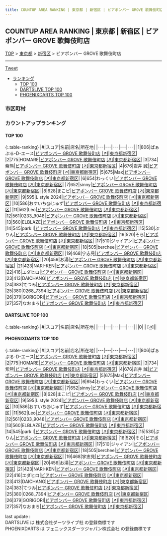 ```yaml
---
title: COUNTUP AREA RANKING | 東京都 | 新宿区 | ビアポンバー GROVE 歌舞伎町店
---
```

## COUNTUP AREA RANKING | 東京都 | 新宿区 | ビアポンバー GROVE 歌舞伎町店

[TOP](/darts/rank/) > [東京都](/darts/rank/東京都/) > [新宿区](/darts/rank/東京都/新宿区/) > ビアポンバー GROVE 歌舞伎町店

___

<a href="https://twitter.com/share?ref_src=twsrc%5Etfw" data-text="COUNTUP AREA RANKING | 東京都新宿区ビアポンバー GROVE 歌舞伎町店" class="twitter-share-button" data-hashtags="DARTSLIVE,PHOENIXDARTS,darts,ダーツ" data-show-count="false">Tweet</a>

* [ランキング](#カウントアップランキング)
    * [TOP 100](#top-100)
    * [DARTSLIVE TOP 100](#dartslive-top-100)
    * [PHOENIXDARTS TOP 100](#phoenixdarts-top-100)

### 市区町村

<ul>

</ul>

### カウントアップランキング

#### TOP 100



{:.table-ranking}
|#|スコア|名前|店名|所在地|
|---|---|---|---|---|
|1|806|<span class="rank-name-pd">ぱぁぷる-D-エース</span>|<a href="/darts/rank/shops/84752.html">ビアポンバー GROVE 歌舞伎町店</a> <a href="https://vs.phoenixdarts.com/jp/shop/shopDetailInfo/s_84752?s_seq=84752">[↗]</a>|<a href="/darts/rank/東京都/新宿区">東京都新宿区</a>|
|2|775|<span class="rank-name-pd">HOMARE</span>|<a href="/darts/rank/shops/84752.html">ビアポンバー GROVE 歌舞伎町店</a> <a href="https://vs.phoenixdarts.com/jp/shop/shopDetailInfo/s_84752?s_seq=84752">[↗]</a>|<a href="/darts/rank/東京都/新宿区">東京都新宿区</a>|
|3|734|<span class="rank-name-pd">紫熊</span>|<a href="/darts/rank/shops/84752.html">ビアポンバー GROVE 歌舞伎町店</a> <a href="https://vs.phoenixdarts.com/jp/shop/shopDetailInfo/s_84752?s_seq=84752">[↗]</a>|<a href="/darts/rank/東京都/新宿区">東京都新宿区</a>|
|4|676|<span class="rank-name-pd"><span class="pro-icon-pd"></span>岩井 誠</span>|<a href="/darts/rank/shops/84752.html">ビアポンバー GROVE 歌舞伎町店</a> <a href="https://vs.phoenixdarts.com/jp/shop/shopDetailInfo/s_84752?s_seq=84752">[↗]</a>|<a href="/darts/rank/東京都/新宿区">東京都新宿区</a>|
|5|675|<span class="rank-name-pd">Max</span>|<a href="/darts/rank/shops/84752.html">ビアポンバー GROVE 歌舞伎町店</a> <a href="https://vs.phoenixdarts.com/jp/shop/shopDetailInfo/s_84752?s_seq=84752">[↗]</a>|<a href="/darts/rank/東京都/新宿区">東京都新宿区</a>|
|6|654|<span class="rank-name-pd">わっくい</span>|<a href="/darts/rank/shops/84752.html">ビアポンバー GROVE 歌舞伎町店</a> <a href="https://vs.phoenixdarts.com/jp/shop/shopDetailInfo/s_84752?s_seq=84752">[↗]</a>|<a href="/darts/rank/東京都/新宿区">東京都新宿区</a>|
|7|652|<span class="rank-name-pd">sinny</span>|<a href="/darts/rank/shops/84752.html">ビアポンバー GROVE 歌舞伎町店</a> <a href="https://vs.phoenixdarts.com/jp/shop/shopDetailInfo/s_84752?s_seq=84752">[↗]</a>|<a href="/darts/rank/東京都/新宿区">東京都新宿区</a>|
|8|628|<span class="rank-name-pd">まこピ</span>|<a href="/darts/rank/shops/84752.html">ビアポンバー GROVE 歌舞伎町店</a> <a href="https://vs.phoenixdarts.com/jp/shop/shopDetailInfo/s_84752?s_seq=84752">[↗]</a>|<a href="/darts/rank/東京都/新宿区">東京都新宿区</a>|
|9|595|<span class="rank-name-pd">L style 2024</span>|<a href="/darts/rank/shops/84752.html">ビアポンバー GROVE 歌舞伎町店</a> <a href="https://vs.phoenixdarts.com/jp/shop/shopDetailInfo/s_84752?s_seq=84752">[↗]</a>|<a href="/darts/rank/東京都/新宿区">東京都新宿区</a>|
|10|586|<span class="rank-name-pd">おすいち@じゅず</span>|<a href="/darts/rank/shops/84752.html">ビアポンバー GROVE 歌舞伎町店</a> <a href="https://vs.phoenixdarts.com/jp/shop/shopDetailInfo/s_84752?s_seq=84752">[↗]</a>|<a href="/darts/rank/東京都/新宿区">東京都新宿区</a>|
|11|562|<span class="rank-name-pd">Leo</span>|<a href="/darts/rank/shops/84752.html">ビアポンバー GROVE 歌舞伎町店</a> <a href="https://vs.phoenixdarts.com/jp/shop/shopDetailInfo/s_84752?s_seq=84752">[↗]</a>|<a href="/darts/rank/東京都/新宿区">東京都新宿区</a>|
|12|561|<span class="rank-name-pd">0233_9048</span>|<a href="/darts/rank/shops/84752.html">ビアポンバー GROVE 歌舞伎町店</a> <a href="https://vs.phoenixdarts.com/jp/shop/shopDetailInfo/s_84752?s_seq=84752">[↗]</a>|<a href="/darts/rank/東京都/新宿区">東京都新宿区</a>|
|13|560|<span class="rank-name-pd">ELBLAZE</span>|<a href="/darts/rank/shops/84752.html">ビアポンバー GROVE 歌舞伎町店</a> <a href="https://vs.phoenixdarts.com/jp/shop/shopDetailInfo/s_84752?s_seq=84752">[↗]</a>|<a href="/darts/rank/東京都/新宿区">東京都新宿区</a>|
|14|545|<span class="rank-name-pd">park I</span>|<a href="/darts/rank/shops/84752.html">ビアポンバー GROVE 歌舞伎町店</a> <a href="https://vs.phoenixdarts.com/jp/shop/shopDetailInfo/s_84752?s_seq=84752">[↗]</a>|<a href="/darts/rank/東京都/新宿区">東京都新宿区</a>|
|15|530|<span class="rank-name-pd">ぷりん</span>|<a href="/darts/rank/shops/84752.html">ビアポンバー GROVE 歌舞伎町店</a> <a href="https://vs.phoenixdarts.com/jp/shop/shopDetailInfo/s_84752?s_seq=84752">[↗]</a>|<a href="/darts/rank/東京都/新宿区">東京都新宿区</a>|
|16|520|<span class="rank-name-pd">そら</span>|<a href="/darts/rank/shops/84752.html">ビアポンバー GROVE 歌舞伎町店</a> <a href="https://vs.phoenixdarts.com/jp/shop/shopDetailInfo/s_84752?s_seq=84752">[↗]</a>|<a href="/darts/rank/東京都/新宿区">東京都新宿区</a>|
|17|510|<span class="rank-name-pd">ジャイアン</span>|<a href="/darts/rank/shops/84752.html">ビアポンバー GROVE 歌舞伎町店</a> <a href="https://vs.phoenixdarts.com/jp/shop/shopDetailInfo/s_84752?s_seq=84752">[↗]</a>|<a href="/darts/rank/東京都/新宿区">東京都新宿区</a>|
|18|505|<span class="rank-name-pd">berchee</span>|<a href="/darts/rank/shops/84752.html">ビアポンバー GROVE 歌舞伎町店</a> <a href="https://vs.phoenixdarts.com/jp/shop/shopDetailInfo/s_84752?s_seq=84752">[↗]</a>|<a href="/darts/rank/東京都/新宿区">東京都新宿区</a>|
|19|468|<span class="rank-name-pd">宇志見</span>|<a href="/darts/rank/shops/84752.html">ビアポンバー GROVE 歌舞伎町店</a> <a href="https://vs.phoenixdarts.com/jp/shop/shopDetailInfo/s_84752?s_seq=84752">[↗]</a>|<a href="/darts/rank/東京都/新宿区">東京都新宿区</a>|
|20|456|<span class="rank-name-pd">お湯</span>|<a href="/darts/rank/shops/84752.html">ビアポンバー GROVE 歌舞伎町店</a> <a href="https://vs.phoenixdarts.com/jp/shop/shopDetailInfo/s_84752?s_seq=84752">[↗]</a>|<a href="/darts/rank/東京都/新宿区">東京都新宿区</a>|
|21|423|<span class="rank-name-pd">NARI-KEN</span>|<a href="/darts/rank/shops/84752.html">ビアポンバー GROVE 歌舞伎町店</a> <a href="https://vs.phoenixdarts.com/jp/shop/shopDetailInfo/s_84752?s_seq=84752">[↗]</a>|<a href="/darts/rank/東京都/新宿区">東京都新宿区</a>|
|22|416|<span class="rank-name-pd">エダヒロ</span>|<a href="/darts/rank/shops/84752.html">ビアポンバー GROVE 歌舞伎町店</a> <a href="https://vs.phoenixdarts.com/jp/shop/shopDetailInfo/s_84752?s_seq=84752">[↗]</a>|<a href="/darts/rank/東京都/新宿区">東京都新宿区</a>|
|23|413|<span class="rank-name-pd">DAICHANG</span>|<a href="/darts/rank/shops/84752.html">ビアポンバー GROVE 歌舞伎町店</a> <a href="https://vs.phoenixdarts.com/jp/shop/shopDetailInfo/s_84752?s_seq=84752">[↗]</a>|<a href="/darts/rank/東京都/新宿区">東京都新宿区</a>|
|24|383|<span class="rank-name-pd">てつみ</span>|<a href="/darts/rank/shops/84752.html">ビアポンバー GROVE 歌舞伎町店</a> <a href="https://vs.phoenixdarts.com/jp/shop/shopDetailInfo/s_84752?s_seq=84752">[↗]</a>|<a href="/darts/rank/東京都/新宿区">東京都新宿区</a>|
|25|380|<span class="rank-name-pd">0268_7394</span>|<a href="/darts/rank/shops/84752.html">ビアポンバー GROVE 歌舞伎町店</a> <a href="https://vs.phoenixdarts.com/jp/shop/shopDetailInfo/s_84752?s_seq=84752">[↗]</a>|<a href="/darts/rank/東京都/新宿区">東京都新宿区</a>|
|26|379|<span class="rank-name-pd">GORIGORI</span>|<a href="/darts/rank/shops/84752.html">ビアポンバー GROVE 歌舞伎町店</a> <a href="https://vs.phoenixdarts.com/jp/shop/shopDetailInfo/s_84752?s_seq=84752">[↗]</a>|<a href="/darts/rank/東京都/新宿区">東京都新宿区</a>|
|27|357|<span class="rank-name-pd">なおまろ</span>|<a href="/darts/rank/shops/84752.html">ビアポンバー GROVE 歌舞伎町店</a> <a href="https://vs.phoenixdarts.com/jp/shop/shopDetailInfo/s_84752?s_seq=84752">[↗]</a>|<a href="/darts/rank/東京都/新宿区">東京都新宿区</a>|


#### DARTSLIVE TOP 100



{:.table-ranking}
|#|スコア|名前|店名|所在地|
|---|---|---|---|---|
||0|<span class="rank-name-dl"> </span>|<a href="/darts/rank/shops/.html"></a> <a href="">[↗]</a>|<a href="/darts/rank//"></a>|


#### PHOENIXDARTS TOP 100



{:.table-ranking}
|#|スコア|名前|店名|所在地|
|---|---|---|---|---|
|1|806|<span class="rank-name-pd">ぱぁぷる-D-エース</span>|<a href="/darts/rank/shops/84752.html">ビアポンバー GROVE 歌舞伎町店</a> <a href="https://vs.phoenixdarts.com/jp/shop/shopDetailInfo/s_84752?s_seq=84752">[↗]</a>|<a href="/darts/rank/東京都/新宿区">東京都新宿区</a>|
|2|775|<span class="rank-name-pd">HOMARE</span>|<a href="/darts/rank/shops/84752.html">ビアポンバー GROVE 歌舞伎町店</a> <a href="https://vs.phoenixdarts.com/jp/shop/shopDetailInfo/s_84752?s_seq=84752">[↗]</a>|<a href="/darts/rank/東京都/新宿区">東京都新宿区</a>|
|3|734|<span class="rank-name-pd">紫熊</span>|<a href="/darts/rank/shops/84752.html">ビアポンバー GROVE 歌舞伎町店</a> <a href="https://vs.phoenixdarts.com/jp/shop/shopDetailInfo/s_84752?s_seq=84752">[↗]</a>|<a href="/darts/rank/東京都/新宿区">東京都新宿区</a>|
|4|676|<span class="rank-name-pd"><span class="pro-icon-pd"></span>岩井 誠</span>|<a href="/darts/rank/shops/84752.html">ビアポンバー GROVE 歌舞伎町店</a> <a href="https://vs.phoenixdarts.com/jp/shop/shopDetailInfo/s_84752?s_seq=84752">[↗]</a>|<a href="/darts/rank/東京都/新宿区">東京都新宿区</a>|
|5|675|<span class="rank-name-pd">Max</span>|<a href="/darts/rank/shops/84752.html">ビアポンバー GROVE 歌舞伎町店</a> <a href="https://vs.phoenixdarts.com/jp/shop/shopDetailInfo/s_84752?s_seq=84752">[↗]</a>|<a href="/darts/rank/東京都/新宿区">東京都新宿区</a>|
|6|654|<span class="rank-name-pd">わっくい</span>|<a href="/darts/rank/shops/84752.html">ビアポンバー GROVE 歌舞伎町店</a> <a href="https://vs.phoenixdarts.com/jp/shop/shopDetailInfo/s_84752?s_seq=84752">[↗]</a>|<a href="/darts/rank/東京都/新宿区">東京都新宿区</a>|
|7|652|<span class="rank-name-pd">sinny</span>|<a href="/darts/rank/shops/84752.html">ビアポンバー GROVE 歌舞伎町店</a> <a href="https://vs.phoenixdarts.com/jp/shop/shopDetailInfo/s_84752?s_seq=84752">[↗]</a>|<a href="/darts/rank/東京都/新宿区">東京都新宿区</a>|
|8|628|<span class="rank-name-pd">まこピ</span>|<a href="/darts/rank/shops/84752.html">ビアポンバー GROVE 歌舞伎町店</a> <a href="https://vs.phoenixdarts.com/jp/shop/shopDetailInfo/s_84752?s_seq=84752">[↗]</a>|<a href="/darts/rank/東京都/新宿区">東京都新宿区</a>|
|9|595|<span class="rank-name-pd">L style 2024</span>|<a href="/darts/rank/shops/84752.html">ビアポンバー GROVE 歌舞伎町店</a> <a href="https://vs.phoenixdarts.com/jp/shop/shopDetailInfo/s_84752?s_seq=84752">[↗]</a>|<a href="/darts/rank/東京都/新宿区">東京都新宿区</a>|
|10|586|<span class="rank-name-pd">おすいち@じゅず</span>|<a href="/darts/rank/shops/84752.html">ビアポンバー GROVE 歌舞伎町店</a> <a href="https://vs.phoenixdarts.com/jp/shop/shopDetailInfo/s_84752?s_seq=84752">[↗]</a>|<a href="/darts/rank/東京都/新宿区">東京都新宿区</a>|
|11|562|<span class="rank-name-pd">Leo</span>|<a href="/darts/rank/shops/84752.html">ビアポンバー GROVE 歌舞伎町店</a> <a href="https://vs.phoenixdarts.com/jp/shop/shopDetailInfo/s_84752?s_seq=84752">[↗]</a>|<a href="/darts/rank/東京都/新宿区">東京都新宿区</a>|
|12|561|<span class="rank-name-pd">0233_9048</span>|<a href="/darts/rank/shops/84752.html">ビアポンバー GROVE 歌舞伎町店</a> <a href="https://vs.phoenixdarts.com/jp/shop/shopDetailInfo/s_84752?s_seq=84752">[↗]</a>|<a href="/darts/rank/東京都/新宿区">東京都新宿区</a>|
|13|560|<span class="rank-name-pd">ELBLAZE</span>|<a href="/darts/rank/shops/84752.html">ビアポンバー GROVE 歌舞伎町店</a> <a href="https://vs.phoenixdarts.com/jp/shop/shopDetailInfo/s_84752?s_seq=84752">[↗]</a>|<a href="/darts/rank/東京都/新宿区">東京都新宿区</a>|
|14|545|<span class="rank-name-pd">park I</span>|<a href="/darts/rank/shops/84752.html">ビアポンバー GROVE 歌舞伎町店</a> <a href="https://vs.phoenixdarts.com/jp/shop/shopDetailInfo/s_84752?s_seq=84752">[↗]</a>|<a href="/darts/rank/東京都/新宿区">東京都新宿区</a>|
|15|530|<span class="rank-name-pd">ぷりん</span>|<a href="/darts/rank/shops/84752.html">ビアポンバー GROVE 歌舞伎町店</a> <a href="https://vs.phoenixdarts.com/jp/shop/shopDetailInfo/s_84752?s_seq=84752">[↗]</a>|<a href="/darts/rank/東京都/新宿区">東京都新宿区</a>|
|16|520|<span class="rank-name-pd">そら</span>|<a href="/darts/rank/shops/84752.html">ビアポンバー GROVE 歌舞伎町店</a> <a href="https://vs.phoenixdarts.com/jp/shop/shopDetailInfo/s_84752?s_seq=84752">[↗]</a>|<a href="/darts/rank/東京都/新宿区">東京都新宿区</a>|
|17|510|<span class="rank-name-pd">ジャイアン</span>|<a href="/darts/rank/shops/84752.html">ビアポンバー GROVE 歌舞伎町店</a> <a href="https://vs.phoenixdarts.com/jp/shop/shopDetailInfo/s_84752?s_seq=84752">[↗]</a>|<a href="/darts/rank/東京都/新宿区">東京都新宿区</a>|
|18|505|<span class="rank-name-pd">berchee</span>|<a href="/darts/rank/shops/84752.html">ビアポンバー GROVE 歌舞伎町店</a> <a href="https://vs.phoenixdarts.com/jp/shop/shopDetailInfo/s_84752?s_seq=84752">[↗]</a>|<a href="/darts/rank/東京都/新宿区">東京都新宿区</a>|
|19|468|<span class="rank-name-pd">宇志見</span>|<a href="/darts/rank/shops/84752.html">ビアポンバー GROVE 歌舞伎町店</a> <a href="https://vs.phoenixdarts.com/jp/shop/shopDetailInfo/s_84752?s_seq=84752">[↗]</a>|<a href="/darts/rank/東京都/新宿区">東京都新宿区</a>|
|20|456|<span class="rank-name-pd">お湯</span>|<a href="/darts/rank/shops/84752.html">ビアポンバー GROVE 歌舞伎町店</a> <a href="https://vs.phoenixdarts.com/jp/shop/shopDetailInfo/s_84752?s_seq=84752">[↗]</a>|<a href="/darts/rank/東京都/新宿区">東京都新宿区</a>|
|21|423|<span class="rank-name-pd">NARI-KEN</span>|<a href="/darts/rank/shops/84752.html">ビアポンバー GROVE 歌舞伎町店</a> <a href="https://vs.phoenixdarts.com/jp/shop/shopDetailInfo/s_84752?s_seq=84752">[↗]</a>|<a href="/darts/rank/東京都/新宿区">東京都新宿区</a>|
|22|416|<span class="rank-name-pd">エダヒロ</span>|<a href="/darts/rank/shops/84752.html">ビアポンバー GROVE 歌舞伎町店</a> <a href="https://vs.phoenixdarts.com/jp/shop/shopDetailInfo/s_84752?s_seq=84752">[↗]</a>|<a href="/darts/rank/東京都/新宿区">東京都新宿区</a>|
|23|413|<span class="rank-name-pd">DAICHANG</span>|<a href="/darts/rank/shops/84752.html">ビアポンバー GROVE 歌舞伎町店</a> <a href="https://vs.phoenixdarts.com/jp/shop/shopDetailInfo/s_84752?s_seq=84752">[↗]</a>|<a href="/darts/rank/東京都/新宿区">東京都新宿区</a>|
|24|383|<span class="rank-name-pd">てつみ</span>|<a href="/darts/rank/shops/84752.html">ビアポンバー GROVE 歌舞伎町店</a> <a href="https://vs.phoenixdarts.com/jp/shop/shopDetailInfo/s_84752?s_seq=84752">[↗]</a>|<a href="/darts/rank/東京都/新宿区">東京都新宿区</a>|
|25|380|<span class="rank-name-pd">0268_7394</span>|<a href="/darts/rank/shops/84752.html">ビアポンバー GROVE 歌舞伎町店</a> <a href="https://vs.phoenixdarts.com/jp/shop/shopDetailInfo/s_84752?s_seq=84752">[↗]</a>|<a href="/darts/rank/東京都/新宿区">東京都新宿区</a>|
|26|379|<span class="rank-name-pd">GORIGORI</span>|<a href="/darts/rank/shops/84752.html">ビアポンバー GROVE 歌舞伎町店</a> <a href="https://vs.phoenixdarts.com/jp/shop/shopDetailInfo/s_84752?s_seq=84752">[↗]</a>|<a href="/darts/rank/東京都/新宿区">東京都新宿区</a>|
|27|357|<span class="rank-name-pd">なおまろ</span>|<a href="/darts/rank/shops/84752.html">ビアポンバー GROVE 歌舞伎町店</a> <a href="https://vs.phoenixdarts.com/jp/shop/shopDetailInfo/s_84752?s_seq=84752">[↗]</a>|<a href="/darts/rank/東京都/新宿区">東京都新宿区</a>|


<div class="footer border-top border-gray-light mt-5 pt-3 text-right text-gray">
    last update : <span style="font-weight: italic" id="foot_last_modified"></span><br />
    DARTSLIVE は 株式会社ダーツライブ社 の登録商標です<br />
    PHOENIXDARTS は フェニックスダーツジャパン株式会社 の登録商標です<br />
</div>

<script src="https://cdnjs.cloudflare.com/ajax/libs/jquery.tablesorter/2.31.3/js/jquery.tablesorter.min.js" integrity="sha512-qzgd5cYSZcosqpzpn7zF2ZId8f/8CHmFKZ8j7mU4OUXTNRd5g+ZHBPsgKEwoqxCtdQvExE5LprwwPAgoicguNg==" crossorigin="anonymous" referrerpolicy="no-referrer"></script>
<link rel="stylesheet" href="https://cdnjs.cloudflare.com/ajax/libs/jquery.tablesorter/2.31.3/css/theme.default.min.css" integrity="sha512-wghhOJkjQX0Lh3NSWvNKeZ0ZpNn+SPVXX1Qyc9OCaogADktxrBiBdKGDoqVUOyhStvMBmJQ8ZdMHiR3wuEq8+w==" crossorigin="anonymous" referrerpolicy="no-referrer" />
<script>
$(function() {
    $(".table-ranking").tablesorter({sortList:[[0, 0]]});
    $("#foot_last_modified").text(formatDate(new Date(document.lastModified), 'yyyy-MM-dd HH:mm:ss'));
});
</script>

<script async src="https://platform.twitter.com/widgets.js" charset="utf-8"></script>